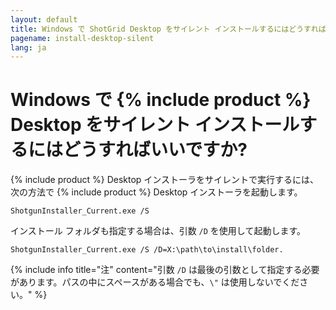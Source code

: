 ```yaml
---
layout: default
title: Windows で ShotGrid Desktop をサイレント インストールするにはどうすればいいですか?
pagename: install-desktop-silent
lang: ja
---
```


# Windows で {% include product %} Desktop をサイレント インストールするにはどうすればいいですか?

{% include product %} Desktop インストーラをサイレントで実行するには、次の方法で {% include product %} Desktop インストーラを起動します。

`ShotgunInstaller_Current.exe /S`

インストール フォルダも指定する場合は、引数 `/D` を使用して起動します。

`ShotgunInstaller_Current.exe /S /D=X:\path\to\install\folder.`

{% include info title="注" content="引数 `/D` は最後の引数として指定する必要があります。パスの中にスペースがある場合でも、`\"` は使用しないでください。" %}
